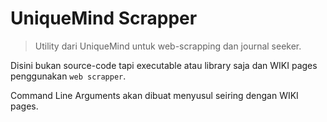 # UniqueMind Scrapper

> Utility dari UniqueMind untuk web-scrapping dan journal seeker.

Disini bukan source-code tapi executable atau library saja dan WIKI pages penggunakan `web scrapper`.

Command Line Arguments akan dibuat menyusul seiring dengan WIKI pages.
